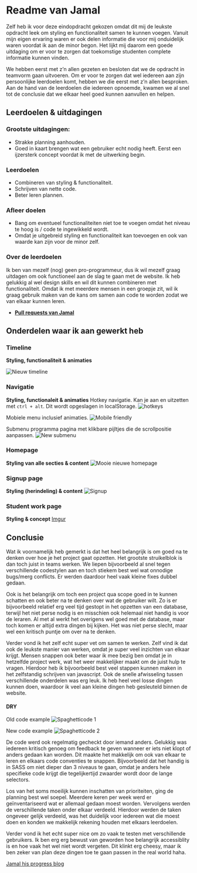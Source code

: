 # Readme van Jamal

Zelf heb ik voor deze eindopdracht gekozen omdat dit mij de leukste opdracht leek om styling en functionaliteit samen te kunnen voegen. Vanuit mijn eigen ervaring waren er ook delen informatie die voor mij onduidelijk waren voordat ik aan de minor begon. Het lijkt mij daarom een goede uitdaging om er voor te zorgen dat toekomstige studenten complete informatie kunnen vinden.

We hebben eerst met z’n allen gezeten en besloten dat we de opdracht in teamvorm gaan uitvoeren. Om er voor te zorgen dat wel iedereen aan zijn persoonlijke leerdoelen komt, hebben we die eerst met z’n allen besproken. Aan de hand van de leerdoelen die iedereen opnoemde, kwamen we al snel tot de conclusie dat we elkaar heel goed kunnen aanvullen en helpen.

## Leerdoelen & uitdagingen

### Grootste uitdagingen:

- Strakke planning aanhouden.
- Goed in kaart brengen wat een gebruiker echt nodig heeft. Eerst een ijzersterk concept voordat ik met de uitwerking begin.

### Leerdoelen

- Combineren van styling & functionaliteit.
- Schrijven van nette code.
- Beter leren plannen.

### Afleer doelen

- Bang om eventueel functionaliteiten niet toe te voegen omdat het niveau te hoog is / code te ingewikkeld wordt.
- Omdat je uitgebreid styling en functionaliteit kan toevoegen en ook van waarde kan zijn voor de minor zelf.

### Over de leerdoelen

Ik ben van mezelf (nog) geen pro-programmeur, dus ik wil mezelf graag uitdagen om ook functioneel aan de slag te gaan met de website. Ik heb gelukkig al wel design skills en wil dit kunnen combineren met functionaliteit. Omdat ik met meerdere mensen in een groepje zit, wil ik graag gebruik maken van de kans om samen aan code te worden zodat we van elkaar kunnen leren.

- **[Pull requests van Jamal](https://github.com/baskager/redesign-minor-web-dev/pulls?utf8=%E2%9C%93&q=author%3Ajamalvr+)**

## Onderdelen waar ik aan gewerkt heb

### Timeline

**Styling, functionaliteit & animaties**

![Nieuw timeline](https://i.imgur.com/kuvbp6G.png)

### Navigatie

**Styling, functionaleit & animaties**
Hotkey navigatie. Kan je aan en uitzetten met `ctrl + alt`. Dit wordt opgeslagen in localStorage.
![hotkeys](https://i.imgur.com/Yt4w2Wo.png)

Mobiele menu inclusief animaties.
![Mobile friendly](https://i.imgur.com/ofIbMSt.png)

Submenu programma pagina met klikbare pijltjes die de scrollpositie aanpassen.
![New submenu](https://i.imgur.com/EloxIFh.png)

### Homepage

**Styling van alle secties & content**
![Mooie nieuwe homepage](https://i.imgur.com/gH54kZV.png)

### Signup page

**Styling (herindeling) & content**
![Signup](./images/signup.png)

### Student work page

**Styling & concept**
[Imgur](https://i.imgur.com/U5F7z1q.png)

## Conclusie

Wat ik voornamelijk heb gemerkt is dat het heel belangrijk is om goed na te denken over hoe je het project gaat opzetten. Het grootste struikelblok is dan toch juist in teams werken. We liepen bijvoorbeeld al snel tegen verschillende codestylen aan en toch stiekem best wel wat onnodige bugs/merg conflicts. Er werden daardoor heel vaak kleine fixes dubbel gedaan.

Ook is het belangrijk om toch een project qua scope goed in te kunnen schatten en ook beter na te denken over wat de gebruiker wilt. Zo is er bijvoorbeeld relatief erg veel tijd gestopt in het opzetten van een database, terwijl het niet perse nodig is en misschien ook helemaal niet handig is voor de leraren. Al met al werkt het overigens wel goed met de database, maar toch komen er altijd extra dingen bij kijken. Het was niet perse slecht, maar wel een kritisch puntje om over na te denken.

Verder vond ik het zelf echt super vet om samen te werken. Zelf vind ik dat ook de leukste manier van werken, omdat je super veel inzichten van elkaar krijgt. Mensen snappen ook beter waar ik mee bezig ben omdat je in hetzelfde project werk, wat het weer makkelijker maakt om de juist hulp te vragen. Hierdoor heb ik bijvoorbeeld best veel stappen kunnen maken in het zelfstandig schrijven van javascript. Ook de snelle afwisseling tussen verschillende onderdelen was erg leuk. Ik heb heel veel losse dingen kunnen doen, waardoor ik veel aan kleine dingen heb gesleuteld binnen de website.

#### DRY

Old code example
![Spaghetticode 1](https://i.imgur.com/FHr4X54.png)

New code example
![Spaghetticode 2](https://i.imgur.com/kDEGH2C.png)

De code werd ook regelmatig gecheckt door iemand anders. Gelukkig was iedereen kritisch genoeg om feedback te geven wanneer er iets niet klopt of anders gedaan kan worden. Dit maakte het makkelijk om ook van elkaar te leren en elkaars code conventies te snappen. Bijvoorbeeld dat het handig is in SASS om niet dieper dan 3 niveaus te gaan, omdat je anders hele specifieke code krijgt die tegelijkertijd zwaarder wordt door de lange selectors.

Los van het soms moeilijk kunnen inschatten van prioriteiten, ging de planning best wel soepel. Meerdere keren per week werd er geïnventariseerd wat er allemaal gedaan moest worden. Vervolgens werden de verschillende taken onder elkaar verdeeld. Hierdoor werden de taken ongeveer gelijk verdeeld, was het duidelijk voor iedereen wat die moest doen en konden we makkelijk rekening houden met elkaars leerdoelen.

Verder vond ik het echt super nice om zo vaak te testen met verschillende gebruikers. Ik ben erg erg bewust van geworden hoe belangrijk accessiblity is en hoe vaak het wel niet wordt vergeten. Dit klinkt erg cheesy, maar ik ben zeker van plan deze dingen toe te gaan passen in the real world haha.

[Jamal his progress blog](https://github.com/baskager/redesign-minor-web-dev/blob/develop/docs/process/jamal.md)

